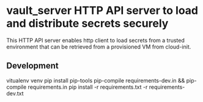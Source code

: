 # vault_server HTTP API server to load and distribute secrets securely

This HTTP API server enables http client to load secrets from a trusted environment
that can be retrieved from a provisioned VM from cloud-init.

## Development

vitualenv venv
pip install pip-tools
pip-compile requirements-dev.in && pip-compile requirements.in
pip install -r requirements.txt -r requirements-dev.txt 